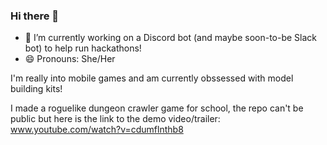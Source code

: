 ### Hi there 👋


- 🔭 I’m currently working on a Discord bot (and maybe soon-to-be Slack bot) to help run hackathons!
- 😄 Pronouns: She/Her

I'm really into mobile games and am currently obssessed with model building kits!

I made a roguelike dungeon crawler game for school, the repo can't be public but here is the link to the demo video/trailer: www.youtube.com/watch?v=cdumflnthb8
